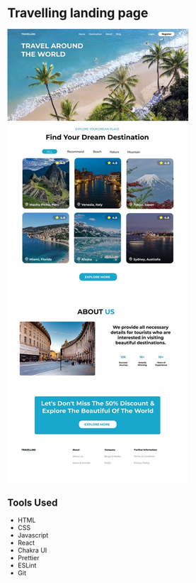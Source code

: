 # Travelling landing page

![Design preview for the Travelling landing page](./src/assets/design/desktop-design.jpg)

## **Tools Used**

- HTML
- CSS
- Javascript
- React
- Chakra UI
- Prettier
- ESLint
- Git
